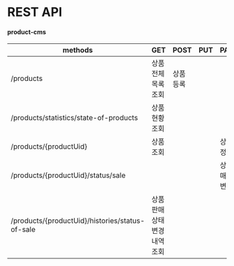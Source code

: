 # REST API #


#### product-cms ####
|methods|GET|POST|PUT|PATCH|DELETE|
|---|---|---|---|---|---|
|/products|상품 전체 목록 조회|상품 등록||||
|/products/statistics/state-of-products|상품 현황 조회|||||
|/products/{productUid}|상품 조회|||상품 수정|상품 삭제|
|/products/{productUid}/status/sale||||상품 판매 상태 변경||
|/products/{productUid}/histories/status-of-sale|상품 판매 상태변경 내역조회|||||

